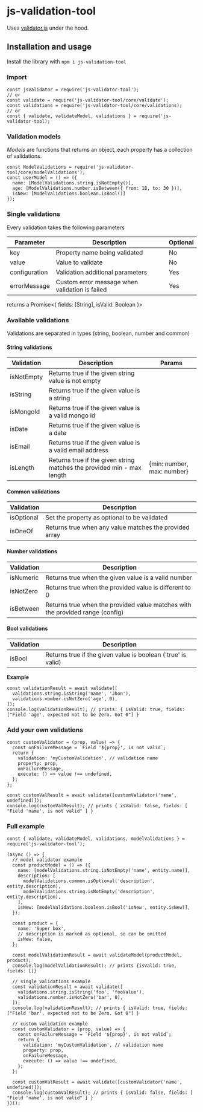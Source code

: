# js-validation-tool

Uses [validator.js](https://www.npmjs.com/package/validator) under the hood.

## Installation and usage

Install the library with `npm i js-validation-tool`

### Import

```
const jsValidator = require('js-validator-tool');
// or
const validate = require('js-validator-tool/core/validate');
const validations = require('js-validator-tool/core/validations);
// or
const { validate, validateModel, validations } = require('js-validator-tool);
```

### Validation models

_Models_ are functions that returns an object, each property has a collection of validations.

```
const ModelValidations = require('js-validator-tool/core/modelValidations');
const userModel = () => ({
  name: [ModelValidations.string.isNotEmpty()],
  age: [ModelValidations.number.isBetween({ from: 18, to: 30 })],
  isNew: [ModelValidations.boolean.isBool()]
});
```

### Single validations

Every validation takes the following parameters

| Parameter     | Description                                    | Optional |
| ------------- | ---------------------------------------------- | -------- |
| key           | Property name being validated                  | No       |
| value         | Value to validate                              | No       |
| configuration | Validation additional parameters               | Yes      |
| errorMessage  | Custom error message when validation is failed | Yes      |

returns a Promise<{ fields: [String], isValid: Boolean }>

### Available validations

Validations are separated in types (string, boolean, number and common)

#### String validations

| Validation | Description                                                            | Params                     |
| ---------- | ---------------------------------------------------------------------- | -------------------------- |
| isNotEmpty | Returns true if the given string value is not empty                    |                            |
| isString   | Returns true if the given value is a string                            |                            |
| isMongoId  | Returns true if the given value is a valid mongo id                    |                            |
| isDate     | Returns true if the given value is a date                              |                            |
| isEmail    | Returns true if the given value is a valid email address               |                            |
| isLength   | Returns true if the given string matches the provided min - max length | {min: number, max: number} |

#### Common validations

| Validation | Description                                            |
| ---------- | ------------------------------------------------------ |
| isOptional | Set the property as optional to be validated           |
| isOneOf    | Returns true when any value matches the provided array |

#### Number validations

| Validation | Description                                                                   |
| ---------- | ----------------------------------------------------------------------------- |
| isNumeric  | Returns true when the given value is a valid number                           |
| isNotZero  | Returns true when the provided value is different to 0                        |
| isBetween  | Returns true when the provided value matches with the provided range (config) |

#### Bool validations

| Validation | Description                                                  |
| ---------- | ------------------------------------------------------------ |
| isBool     | Returns true if the given value is boolean ('true' is valid) |

**Example**

```
const validationResult = await validate([
  validations.string.isString('name', 'Jhon'),
  validations.number.isNotZero('age', 0),
]);
console.log(validationResult); // prints: { isValid: true, fields: ["Field 'age', expected not to be Zero. Got 0"] }
```

### Add your own validations

```
const customValidator = (prop, value) => {
  const onFailureMessage = `Field '${prop}', is not valid`;
  return {
    validation: 'myCustomValidation', // validation name
    property: prop,
    onFailureMessage,
    execute: () => value !== undefined,
  };
};

const customValResult = await validate([customValidator('name', undefined)]);
console.log(customValResult); // prints { isValid: false, fields: [ "Field 'name', is not valid" ] }
```

### Full example

```
const { validate, validateModel, validations, modelValidations } = require('js-validator-tool');

(async () => {
  // model validator example
  const productModel = () => ({
    name: [modelValidations.string.isNotEmpty('name', entity.name)],
    description: [
      modelValidations.common.isOptional('description', entity.description),
      modelValidations.string.isNotEmpty('description', entity.description),
    ],
    isNew: [modelValidations.boolean.isBool('isNew', entity.isNew)],
  });

  const product = {
    name: 'Super box',
    // description is marked as optional, so can be omitted
    isNew: false,
  };

  const modelValidationResult = await validateModel(productModel, product);
  console.log(modelValidationResult); // prints {isValid: true, fields: []}

  // single validations example
  const validationResult = await validate([
    validations.string.isString('foo', 'fooValue'),
    validations.number.isNotZero('bar', 0),
  ]);
  console.log(validationResult); // prints { isValid: true, fields: ["Field 'bar', expected not to be Zero. Got 0"] }

  // custom validation example
  const customValidator = (prop, value) => {
    const onFailureMessage = `Field '${prop}', is not valid`;
    return {
      validation: 'myCustomValidation', // validation name
      property: prop,
      onFailureMessage,
      execute: () => value !== undefined,
    };
  };

  const customValResult = await validate([customValidator('name', undefined)]);
  console.log(customValResult); // prints { isValid: false, fields: [ "Field 'name', is not valid" ] }
})();

```
